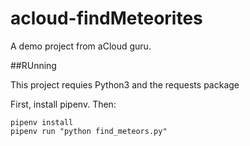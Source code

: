 # acloud-findMeteorites
A demo project from aCloud guru.

##RUnning

This project requies Python3 and the requests package

First, install pipenv. Then:

```
pipenv install
pipenv run "python find_meteors.py"
```
